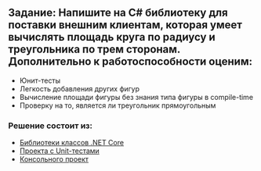 ## Задание: Напишите на C# библиотеку для поставки внешним клиентам, которая умеет вычислять площадь круга по радиусу и треугольника по трем сторонам. Дополнительно к работоспособности оценим:

- Юнит-тесты
- Легкость добавления других фигур
- Вычисление площади фигуры без знания типа фигуры в compile-time
- Проверку на то, является ли треугольник прямоугольным

### Решение состоит из:
- <a href="https://github.com/kerminator-dev/MindBox.TestTask/tree/main/src/Task1/Solution/MathLib">Библиотеки классов .NET Core<a>
- <a href="https://github.com/kerminator-dev/MindBox.TestTask/tree/main/src/Task1/Solution/MathLibTest">Проекта с Unit-тестами</a>
- <a href="https://github.com/kerminator-dev/MindBox.TestTask/tree/main/src/Task1/Solution/ConsoleTest">Консольного проект</a>
 
